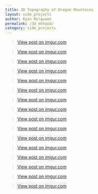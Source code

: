 ```yaml
---
title: 3D Topography of Oregon Mountains
layout: side_projects
author: Ryan Mulqueen
permalink: /3d_mthood/
category: side_projects
---
```



<blockquote class="imgur-embed-pub" lang="en" data-id="tYbwkWz"><a href="https://imgur.com/tYbwkWz">View post on imgur.com</a></blockquote><script async src="//s.imgur.com/min/embed.js" charset="utf-8"></script>

<blockquote class="imgur-embed-pub" lang="en" data-id="PDyc6O1"><a href="https://imgur.com/PDyc6O1">View post on imgur.com</a></blockquote><script async src="//s.imgur.com/min/embed.js" charset="utf-8"></script>

<blockquote class="imgur-embed-pub" lang="en" data-id="yYeukBW"><a href="https://imgur.com/yYeukBW">View post on imgur.com</a></blockquote><script async src="//s.imgur.com/min/embed.js" charset="utf-8"></script>

<blockquote class="imgur-embed-pub" lang="en" data-id="XfY3qfr"><a href="https://imgur.com/XfY3qfr">View post on imgur.com</a></blockquote><script async src="//s.imgur.com/min/embed.js" charset="utf-8"></script>

<blockquote class="imgur-embed-pub" lang="en" data-id="sr6yFC0"><a href="https://imgur.com/sr6yFC0">View post on imgur.com</a></blockquote><script async src="//s.imgur.com/min/embed.js" charset="utf-8"></script>

<blockquote class="imgur-embed-pub" lang="en" data-id="GKT7Ml8"><a href="https://imgur.com/GKT7Ml8">View post on imgur.com</a></blockquote><script async src="//s.imgur.com/min/embed.js" charset="utf-8"></script>

<blockquote class="imgur-embed-pub" lang="en" data-id="AT6lFTH"><a href="https://imgur.com/AT6lFTH">View post on imgur.com</a></blockquote><script async src="//s.imgur.com/min/embed.js" charset="utf-8"></script>

<blockquote class="imgur-embed-pub" lang="en" data-id="L1WvdAJ"><a href="https://imgur.com/L1WvdAJ">View post on imgur.com</a></blockquote><script async src="//s.imgur.com/min/embed.js" charset="utf-8"></script>

<blockquote class="imgur-embed-pub" lang="en" data-id="FY6fpbi"><a href="https://imgur.com/FY6fpbi">View post on imgur.com</a></blockquote><script async src="//s.imgur.com/min/embed.js" charset="utf-8"></script>

<blockquote class="imgur-embed-pub" lang="en" data-id="Cd9oHW8"><a href="https://imgur.com/Cd9oHW8">View post on imgur.com</a></blockquote><script async src="//s.imgur.com/min/embed.js" charset="utf-8"></script>

<blockquote class="imgur-embed-pub" lang="en" data-id="FvmF3UK"><a href="https://imgur.com/FvmF3UK">View post on imgur.com</a></blockquote><script async src="//s.imgur.com/min/embed.js" charset="utf-8"></script>

<blockquote class="imgur-embed-pub" lang="en" data-id="AHiOnKm"><a href="https://imgur.com/AHiOnKm">View post on imgur.com</a></blockquote><script async src="//s.imgur.com/min/embed.js" charset="utf-8"></script>

<blockquote class="imgur-embed-pub" lang="en" data-id="AHiOnKm"><a href="https://imgur.com/AHiOnKm">View post on imgur.com</a></blockquote><script async src="//s.imgur.com/min/embed.js" charset="utf-8"></script>

<blockquote class="imgur-embed-pub" lang="en" data-id="TkxQSOl"><a href="https://imgur.com/TkxQSOl">View post on imgur.com</a></blockquote><script async src="//s.imgur.com/min/embed.js" charset="utf-8"></script>

<blockquote class="imgur-embed-pub" lang="en" data-id="3lqqxN6"><a href="https://imgur.com/3lqqxN6">View post on imgur.com</a></blockquote><script async src="//s.imgur.com/min/embed.js" charset="utf-8"></script>

<blockquote class="imgur-embed-pub" lang="en" data-id="J6NFHeI"><a href="https://imgur.com/J6NFHeI">View post on imgur.com</a></blockquote><script async src="//s.imgur.com/min/embed.js" charset="utf-8"></script>